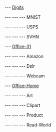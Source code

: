 
--- [Digits](https://drive.google.com/file/d/0B4IapRTv9pJ1WGZVd1VDMmhwdlE/view)
    
--- --- --- MNIST
   
--- --- --- USPS

--- --- --- SVHN

--- [Office-31](https://drive.google.com/file/d/0B4IapRTv9pJ1WGZVd1VDMmhwdlE/view)
    
--- --- --- Amazon
   
--- --- --- Dslr

--- --- --- Webcam
    
--- [Office-Home](https://drive.google.com/file/d/0B81rNlvomiwed0V1YUxQdC1uOTg/view)

--- --- --- Art

--- --- --- Clipart

--- --- --- Product

--- --- --- Read-World
